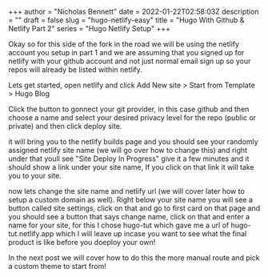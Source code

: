 +++
author = "Nicholas Bennett"
date = 2022-01-22T02:58:03Z
description = ""
draft = false
slug = "hugo-netlify-easy"
title = "Hugo With Github & Netlify Part 2"
series = "Hugo Netlify Setup"
+++

Okay so for this side of the fork in the road we will be using the netlify account you setup in part 1 and we are assuming that you signed up for netlify with your github account and not just normal email sign up so your repos will already be listed within netlify. 

Lets get started, open netlify and click Add New site > Start from Template > Hugo Blog

Click the button to gonnect your git provider, in this case github and then choose a name and select your desired privacy level for the repo (public or private) and then click deploy site. 

it will bring you to the netlify builds page and you should see your randomly assigned netlify site name (we will go over how to change this) and right under that youll see "Site Deploy In Progress" give it a few minutes and it should show a link under your site name, If you click on that link it will take you to your site.

now lets change the site name and netlify url (we will cover later how to setup a custom domain as well). Right below your site name you will see a button called site settings, click on that and go to first card on that page and you should see a button that says change name, click on that and enter a name for your site, for this I chose hugo-tut which gave me a url of hugo-tut.netlify.app which I will leave up incase you want to see what the final product is like before you doeploy your own! 

In the next post we will cover how to do this the more manual route and pick a custom theme to start from!


